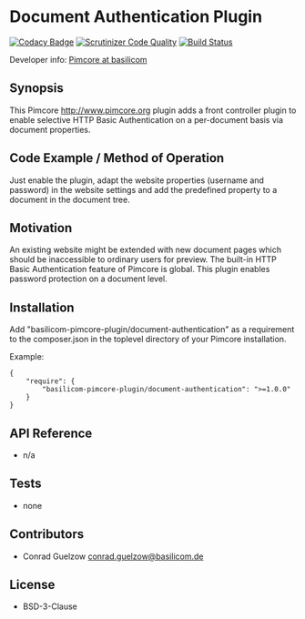 Document Authentication Plugin
================================================

[![Codacy Badge](https://www.codacy.com/project/badge/99428c40b3214dc4a68c43ca502ff6f9)](https://www.codacy.com/public/christophluehr_3288/pimcore-plugin-document-authentication)
[![Scrutinizer Code Quality](https://scrutinizer-ci.com/g/basilicom/pimcore-plugin-document-authentication/badges/quality-score.png?b=master)](https://scrutinizer-ci.com/g/basilicom/pimcore-plugin-document-authentication/?branch=master)
[![Build Status](https://scrutinizer-ci.com/g/basilicom/pimcore-plugin-document-authentication/badges/build.png?b=master)](https://scrutinizer-ci.com/g/basilicom/pimcore-plugin-document-authentication/build-status/master)

Developer info: [Pimcore at basilicom](http://basilicom.de/en/pimcore)

## Synopsis

This Pimcore <http://www.pimcore.org> plugin adds a
front controller plugin to enable selective HTTP Basic Authentication
on a per-document basis via document properties.

## Code Example / Method of Operation

Just enable the plugin, adapt the website properties (username and password)
in the website settings and add the predefined property to a document in
the document tree.

## Motivation

An existing website might be extended with new document pages which
should be inaccessible to ordinary users for preview. The built-in
HTTP Basic Authentication feature of Pimcore is global. This
plugin enables password protection on a document level.

## Installation

Add "basilicom-pimcore-plugin/document-authentication" as a requirement to the
composer.json in the toplevel directory of your Pimcore installation.

Example:

    {
        "require": {
            "basilicom-pimcore-plugin/document-authentication": ">=1.0.0"
        }
    }

## API Reference

* n/a

## Tests

* none

## Contributors

* Conrad Guelzow <conrad.guelzow@basilicom.de>

## License

* BSD-3-Clause
